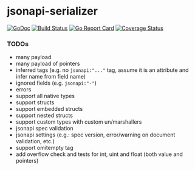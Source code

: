 # jsonapi-serializer

[![GoDoc](http://img.shields.io/badge/godoc-reference-blue.svg)](http://godoc.org/github.com/jsignanini/jsonapi-serializer)
[![Build Status](https://travis-ci.org/jsignanini/jsonapi-serializer.svg?branch=master)](https://travis-ci.org/jsignanini/jsonapi-serializer)
[![Go Report Card](https://goreportcard.com/badge/github.com/jsignanini/jsonapi-serializer)](https://goreportcard.com/report/github.com/jsignanini/jsonapi-serializer)
[![Coverage Status](https://coveralls.io/repos/github/jsignanini/jsonapi-serializer/badge.svg?branch=master)](https://coveralls.io/github/jsignanini/jsonapi-serializer?branch=master)

### TODOs

- many payload
- many payload of pointers
- inferred tags (e.g. no `jsonapi:"..."` tag, assume it is an attribute and infer name from field name)
- ignored fields (e.g. `jsonapi:"-"`)
- errors
- support all native types
- support structs
- support embedded structs
- support nested structs
- support custom types with custom un/marshallers
- jsonapi spec validation
- jsonapi settings (e.g.: spec version, error/warning on document validation, etc.)
- support omitempty tag
- add overflow check and tests for int, uint and float (both value and pointers)
